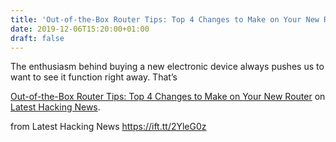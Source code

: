 ```yaml
---
title: 'Out-of-the-Box Router Tips: Top 4 Changes to Make on Your New Router'
date: 2019-12-06T15:20:00+01:00
draft: false
---
```


The enthusiasm behind buying a new electronic device always pushes us to want to see it function right away. That’s

[Out-of-the-Box Router Tips: Top 4 Changes to Make on Your New Router](https://latesthackingnews.com/2019/12/06/out-of-the-box-router-tips-top-4-changes-to-make-on-your-new-router/) on [Latest Hacking News](https://latesthackingnews.com).

  
  
from Latest Hacking News https://ift.tt/2YleG0z